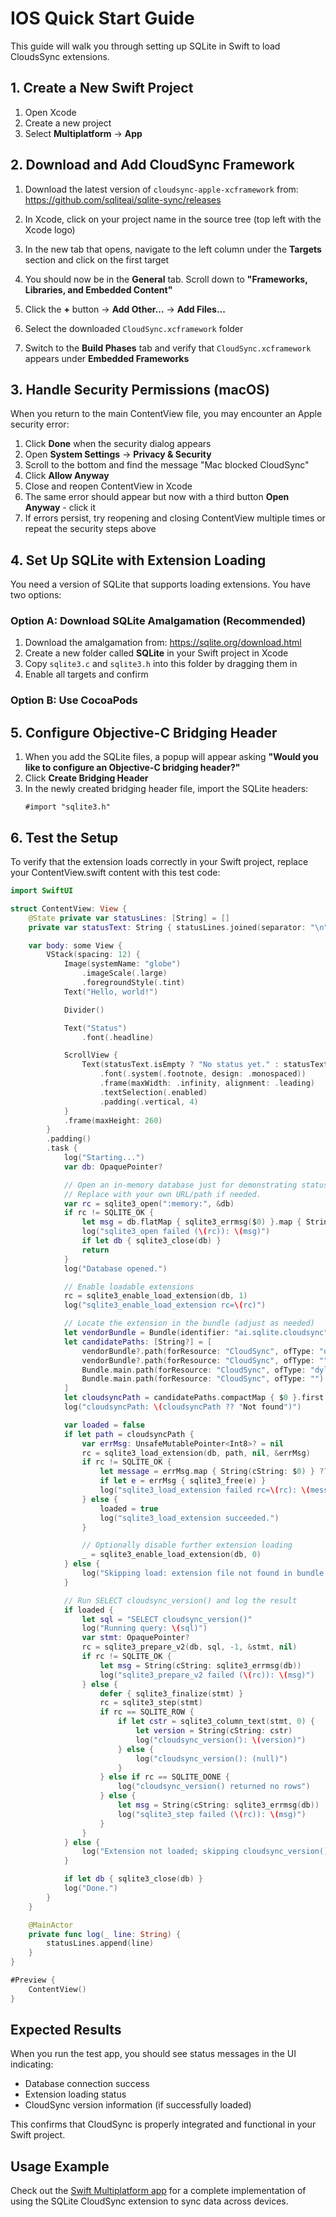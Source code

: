 # IOS Quick Start Guide

This guide will walk you through setting up SQLite in Swift to load CloudsSync extensions.

## 1. Create a New Swift Project

1. Open Xcode
2. Create a new project
3. Select **Multiplatform** → **App**

## 2. Download and Add CloudSync Framework

1. Download the latest version of `cloudsync-apple-xcframework` from:  
   https://github.com/sqliteai/sqlite-sync/releases

2. In Xcode, click on your project name in the source tree (top left with the Xcode logo)

3. In the new tab that opens, navigate to the left column under the **Targets** section and click on the first target

4. You should now be in the **General** tab. Scroll down to **"Frameworks, Libraries, and Embedded Content"**

5. Click the **+** button → **Add Other...** → **Add Files...**

6. Select the downloaded `CloudSync.xcframework` folder

7. Switch to the **Build Phases** tab and verify that `CloudSync.xcframework` appears under **Embedded Frameworks**

## 3. Handle Security Permissions (macOS)

When you return to the main ContentView file, you may encounter an Apple security error:

1. Click **Done** when the security dialog appears
2. Open **System Settings** → **Privacy & Security**
3. Scroll to the bottom and find the message "Mac blocked CloudSync"
4. Click **Allow Anyway**
5. Close and reopen ContentView in Xcode
6. The same error should appear but now with a third button **Open Anyway** - click it
7. If errors persist, try reopening and closing ContentView multiple times or repeat the security steps above

## 4. Set Up SQLite with Extension Loading

You need a version of SQLite that supports loading extensions. You have two options:

### Option A: Download SQLite Amalgamation (Recommended)

1. Download the amalgamation from: https://sqlite.org/download.html
2. Create a new folder called **SQLite** in your Swift project in Xcode
3. Copy `sqlite3.c` and `sqlite3.h` into this folder by dragging them in
4. Enable all targets and confirm

### Option B: Use CocoaPods

## 5. Configure Objective-C Bridging Header

1. When you add the SQLite files, a popup will appear asking **"Would you like to configure an Objective-C bridging header?"**
2. Click **Create Bridging Header**
3. In the newly created bridging header file, import the SQLite headers:
   ```objc
   #import "sqlite3.h"
   ```

## 6. Test the Setup

To verify that the extension loads correctly in your Swift project, replace your ContentView.swift content with this test code:

```swift
import SwiftUI

struct ContentView: View {
    @State private var statusLines: [String] = []
    private var statusText: String { statusLines.joined(separator: "\n") }

    var body: some View {
        VStack(spacing: 12) {
            Image(systemName: "globe")
                .imageScale(.large)
                .foregroundStyle(.tint)
            Text("Hello, world!")

            Divider()

            Text("Status")
                .font(.headline)

            ScrollView {
                Text(statusText.isEmpty ? "No status yet." : statusText)
                    .font(.system(.footnote, design: .monospaced))
                    .frame(maxWidth: .infinity, alignment: .leading)
                    .textSelection(.enabled)
                    .padding(.vertical, 4)
            }
            .frame(maxHeight: 260)
        }
        .padding()
        .task {
            log("Starting...")
            var db: OpaquePointer?

            // Open an in-memory database just for demonstrating status updates.
            // Replace with your own URL/path if needed.
            var rc = sqlite3_open(":memory:", &db)
            if rc != SQLITE_OK {
                let msg = db.flatMap { sqlite3_errmsg($0) }.map { String(cString: $0) } ?? "Unknown error"
                log("sqlite3_open failed (\(rc)): \(msg)")
                if let db { sqlite3_close(db) }
                return
            }
            log("Database opened.")

            // Enable loadable extensions
            rc = sqlite3_enable_load_extension(db, 1)
            log("sqlite3_enable_load_extension rc=\(rc)")

            // Locate the extension in the bundle (adjust as needed)
            let vendorBundle = Bundle(identifier: "ai.sqlite.cloudsync")
            let candidatePaths: [String?] = [
                vendorBundle?.path(forResource: "CloudSync", ofType: "dylib"),
                vendorBundle?.path(forResource: "CloudSync", ofType: ""),
                Bundle.main.path(forResource: "CloudSync", ofType: "dylib"),
                Bundle.main.path(forResource: "CloudSync", ofType: "")
            ]
            let cloudsyncPath = candidatePaths.compactMap { $0 }.first
            log("cloudsyncPath: \(cloudsyncPath ?? "Not found")")

            var loaded = false
            if let path = cloudsyncPath {
                var errMsg: UnsafeMutablePointer<Int8>? = nil
                rc = sqlite3_load_extension(db, path, nil, &errMsg)
                if rc != SQLITE_OK {
                    let message = errMsg.map { String(cString: $0) } ?? String(cString: sqlite3_errmsg(db))
                    if let e = errMsg { sqlite3_free(e) }
                    log("sqlite3_load_extension failed rc=\(rc): \(message)")
                } else {
                    loaded = true
                    log("sqlite3_load_extension succeeded.")
                }

                // Optionally disable further extension loading
                _ = sqlite3_enable_load_extension(db, 0)
            } else {
                log("Skipping load: extension file not found in bundle.")
            }

            // Run SELECT cloudsync_version() and log the result
            if loaded {
                let sql = "SELECT cloudsync_version()"
                log("Running query: \(sql)")
                var stmt: OpaquePointer?
                rc = sqlite3_prepare_v2(db, sql, -1, &stmt, nil)
                if rc != SQLITE_OK {
                    let msg = String(cString: sqlite3_errmsg(db))
                    log("sqlite3_prepare_v2 failed (\(rc)): \(msg)")
                } else {
                    defer { sqlite3_finalize(stmt) }
                    rc = sqlite3_step(stmt)
                    if rc == SQLITE_ROW {
                        if let cstr = sqlite3_column_text(stmt, 0) {
                            let version = String(cString: cstr)
                            log("cloudsync_version(): \(version)")
                        } else {
                            log("cloudsync_version(): (null)")
                        }
                    } else if rc == SQLITE_DONE {
                        log("cloudsync_version() returned no rows")
                    } else {
                        let msg = String(cString: sqlite3_errmsg(db))
                        log("sqlite3_step failed (\(rc)): \(msg)")
                    }
                }
            } else {
                log("Extension not loaded; skipping cloudsync_version() query.")
            }

            if let db { sqlite3_close(db) }
            log("Done.")
        }
    }

    @MainActor
    private func log(_ line: String) {
        statusLines.append(line)
    }
}

#Preview {
    ContentView()
}
```

## Expected Results

When you run the test app, you should see status messages in the UI indicating:

- Database connection success
- Extension loading status
- CloudSync version information (if successfully loaded)

This confirms that CloudSync is properly integrated and functional in your Swift project.

## Usage Example

Check out the [Swift Multiplatform app](https://github.com/sqliteai/sqlite-sync/tree/main/examples/swift-multiplatform-app) for a complete implementation of using the SQLite CloudSync extension to sync data across devices.
